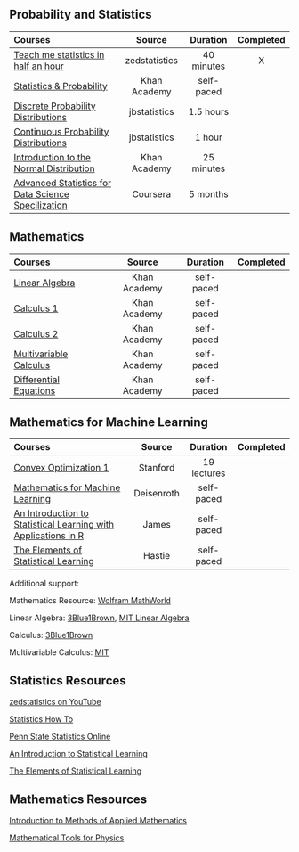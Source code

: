 ## Probability and Statistics   
Courses | Source | Duration | Completed
:-- | :--: | :--: | :--: 
[Teach me statistics in half an hour](https://www.youtube.com/watch?v=kyjlxsLW1Is) | zedstatistics | 40 minutes| X |
[Statistics & Probability](https://www.khanacademy.org/math/statistics-probability) | Khan Academy | self-paced | |
[Discrete Probability Distributions](https://www.youtube.com/playlist?list=PLvxOuBpazmsNIHP5cz37oOPZx0JKyNszN) | jbstatistics | 1.5 hours | | 
[Continuous Probability Distributions](https://www.youtube.com/playlist?list=PLvxOuBpazmsPDZGwqhhjE3KkLWnTD34R0) | jbstatistics | 1 hour | | 
[Introduction to the Normal Distribution](https://www.youtube.com/watch?v=hgtMWR3TFnY) | Khan Academy | 25 minutes | |
[Advanced Statistics for Data Science Specilization](https://www.coursera.org/specializations/advanced-statistics-data-science?#courses) | Coursera | 5 months | |


## Mathematics  
Courses | Source | Duration | Completed
:-- | :--: | :--: | :--: 
[Linear Algebra](https://www.khanacademy.org/math/linear-algebra) | Khan Academy | self-paced | |
[Calculus 1](https://www.khanacademy.org/math/calculus-1) | Khan Academy | self-paced | |
[Calculus 2](https://www.khanacademy.org/math/calculus-2) | Khan Academy | self-paced | |
[Multivariable Calculus](https://www.khanacademy.org/math/multivariable-calculus) | Khan Academy | self-paced | |
[Differential Equations](https://www.khanacademy.org/math/differential-equations) | Khan Academy | self-paced | |

## Mathematics for Machine Learning 
Courses | Source | Duration | Completed
:-- | :--: | :--: | :--: 
[Convex Optimization 1](https://see.stanford.edu/Course/EE364A) | Stanford | 19 lectures | |
[Mathematics for Machine Learning](https://mml-book.github.io/) | Deisenroth | self-paced | |
[An Introduction to Statistical Learning with Applications in R](https://www.statlearning.com/) | James | self-paced | |
[The Elements of Statistical Learning](https://www.amazon.com/Elements-Statistical-Learning-Prediction-Statistics/dp/0387848576) | Hastie | self-paced | |

Additional support:

Mathematics Resource: [Wolfram MathWorld](https://mathworld.wolfram.com/)

Linear Algebra: [3Blue1Brown](https://www.youtube.com/watch?v=fNk_zzaMoSs&list=PLZHQObOWTQDPD3MizzM2xVFitgF8hE_ab&t=0s),
[MIT Linear Algebra](https://ocw.mit.edu/courses/mathematics/18-06sc-linear-algebra-fall-2011/)

Calculus: [3Blue1Brown](https://www.youtube.com/watch?v=WUvTyaaNkzM&list=PLZHQObOWTQDMsr9K-rj53DwVRMYO3t5Yr&t=0s)

Multivariable Calculus: [MIT](https://ocw.mit.edu/courses/mathematics/18-02sc-multivariable-calculus-fall-2010/index.htm)



## Statistics Resources
[zedstatistics on YouTube](https://www.youtube.com/channel/UC6AVa0vSrCpuskzGDDKz_EQ)

[Statistics How To](https://www.statisticshowto.com/)

[Penn State Statistics Online](https://online.stat.psu.edu/statprogram/graduate-programs)

[An Introduction to Statistical Learning](https://faculty.marshall.usc.edu/gareth-james/)

[The Elements of Statistical Learning](https://web.stanford.edu/~hastie/ElemStatLearn/)




## Mathematics Resources
[Introduction to Methods of Applied Mathematics](https://physics.bgu.ac.il/~gedalin/Teaching/Mater/am.pdf)

[Mathematical Tools for Physics](http://www.physics.miami.edu/~nearing/mathmethods/mathematical_methods-one.pdf)


